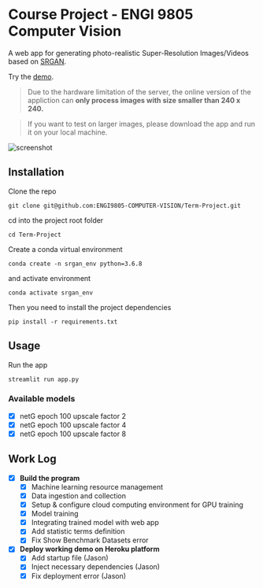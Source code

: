 # Course Project - ENGI 9805 Computer Vision 
A web app for generating photo-realistic Super-Resolution Images/Videos based on [SRGAN](https://arxiv.org/abs/1609.04802).

Try the [demo](https://srgan.herokuapp.com/).

> Due to the hardware limitation of the server, the online version of the appliction can **only process images with size smaller than 240 x 240.**

> If you want to test on larger images, please download the app and run it on your local machine.

![screenshot](asset/screenshot.png "Screenshot")



## Installation

Clone the repo

```
git clone git@github.com:ENGI9805-COMPUTER-VISION/Term-Project.git
```

cd into the project root folder
```
cd Term-Project
```

Create a conda virtual environment

```
conda create -n srgan_env python=3.6.8
```

and activate environment

```
conda activate srgan_env
```

Then you need to install the project dependencies

```
pip install -r requirements.txt
```

## Usage

Run the app
```
streamlit run app.py
```

### Available models

- [x] netG epoch 100 upscale factor 2
- [x] netG epoch 100 upscale factor 4
- [x] netG epoch 100 upscale factor 8

## Work Log

- [x] **Build the program**
    - [x] Machine learning resource management
    - [x] Data ingestion and collection
    - [x] Setup & configure cloud computing environment for GPU training
    - [x] Model training
    - [x] Integrating trained model with web app
    - [x] Add statistic terms definition
    - [x] Fix Show Benchmark Datasets error
- [x] **Deploy working demo on Heroku platform**
    - [x] Add startup file (Jason)
    - [x] Inject necessary dependencies (Jason)
    - [x] Fix deployment error (Jason)
